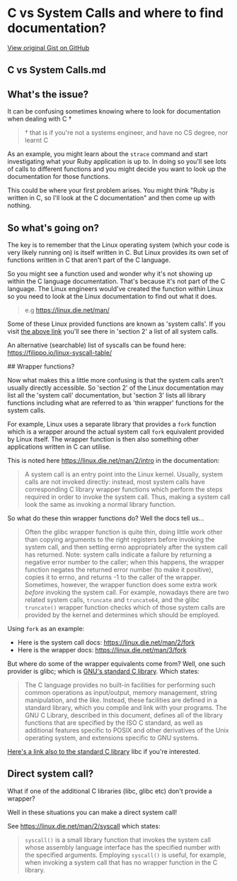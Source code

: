 # C vs System Calls and where to find documentation?

[View original Gist on GitHub](https://gist.github.com/Integralist/f93386e9f7559e2c38a7a0fbb3e8e498)

## C vs System Calls.md

## What's the issue?

It can be confusing sometimes knowing where to look for documentation when dealing with C †

> † that is if you're not a systems engineer, and have no CS degree, nor learnt C

As an example, you might learn about the `strace` command and start investigating what your Ruby application is up to. In doing so you'll see lots of calls to different functions and you might decide you want to look up the documentation for those functions.

This could be where your first problem arises. You might think "Ruby is written in C, so I'll look at the C documentation" and then come up with nothing. 

## So what's going on?

The key is to remember that the Linux operating system (which your code is very likely running on) is itself written in C. But Linux provides its own set of functions written in C that aren't part of the C language.

So you might see a function used and wonder why it's not showing up within the C language documentation. That's because it's not part of the C language. The Linux engineers would've created the function within Linux so you need to look at the Linux documentation to find out what it does.

> e.g https://linux.die.net/man/ 

Some of these Linux provided functions are known as 'system calls'. If you visit [the above link](https://linux.die.net/man/) you'll see there in 'section 2' a list of all system calls.

An alternative (searchable) list of syscalls can be found here: https://filippo.io/linux-syscall-table/

## Wrapper functions?

Now what makes this a little more confusing is that the system calls aren't usually directly accessible. So 'section 2' of the Linux documentation may list all the 'system call' documentation, but 'section 3' lists all library functions including what are referred to as 'thin wrapper' functions for the system calls. 

For example, Linux uses a separate library that provides a `fork` function which is a wrapper around the actual system call `fork` equivalent provided by Linux itself. The wrapper function is then also something other applications written in C can utilise.

This is noted here https://linux.die.net/man/2/intro in the documentation:

> A system call is an entry point into the Linux kernel. Usually, system calls are not invoked directly: instead, most system calls have corresponding C library wrapper functions which perform the steps required in order to invoke the system call. Thus, making a system call look the same as invoking a normal library function.

So what do these thin wrapper functions do? Well the docs tell us...

> Often the glibc wrapper function is quite thin, doing little work other than copying arguments to the right registers before invoking the system call, and then setting errno appropriately after the system call has returned. Note: system calls indicate a failure by returning a negative error number to the caller; when this happens, the wrapper function negates the returned error number (to make it positive), copies it to errno, and returns -1 to the caller of the wrapper. Sometimes, however, the wrapper function does some extra work _before_ invoking the system call. For example, nowadays there are two related system calls, `truncate` and `truncate64`, and the glibc `truncate()` wrapper function checks which of those system calls are provided by the kernel and determines which should be employed.

Using `fork` as an example:

- Here is the system call docs: https://linux.die.net/man/2/fork
- Here is the wrapper docs: https://linux.die.net/man/3/fork

But where do some of the wrapper equivalents come from? Well, one such provider is glibc; which is [GNU's standard C library](https://en.wikipedia.org/wiki/GNU_C_Library). Which states:

> The C language provides no built-in facilities for performing such common operations as input/output, memory management, string manipulation, and the like. Instead, these facilities are defined in a standard library, which you compile and link with your programs. The GNU C Library, described in this document, defines all of the library functions that are specified by the ISO C standard, as well as additional features specific to POSIX and other derivatives of the Unix operating system, and extensions specific to GNU systems.

[Here's a link also to the standard C library](https://en.wikipedia.org/wiki/C_standard_library) libc if you're interested.

## Direct system call?

What if one of the additional C libraries (libc, glibc etc) don't provide a wrapper?

Well in these situations you can make a direct system call!

See https://linux.die.net/man/2/syscall which states:

> `syscall()` is a small library function that invokes the system call whose assembly language interface has the specified number with the specified arguments. Employing `syscall()` is useful, for example, when invoking a system call that has no wrapper function in the C library.

